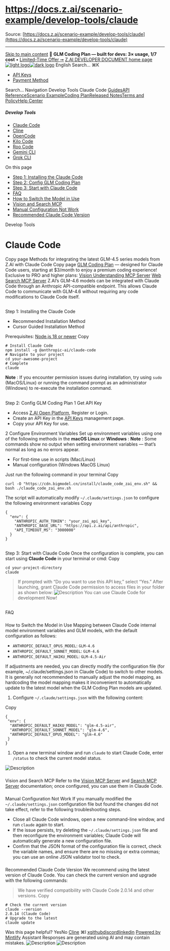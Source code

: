 # https://docs.z.ai/scenario-example/develop-tools/claude

Source: [https://docs.z.ai/scenario-example/develop-tools/claude](https://docs.z.ai/scenario-example/develop-tools/claude)

---

[Skip to main content](https://docs.z.ai/scenario-example/develop-tools/claude#content-area)
🚀 **GLM Coding Plan — built for devs: 3× usage, 1/7 cost** • [Limited-Time Offer ➞](https://z.ai/subscribe?utm_campaign=Platform_Ops&_channel_track_key=DaprgHIc)
[Z.AI DEVELOPER DOCUMENT home page![light logo](https://mintcdn.com/zhipu-32152247/B_E8wI-eiNa1QlPV/logo/dark.svg?fit=max&auto=format&n=B_E8wI-eiNa1QlPV&q=85&s=75deefa9dea5bdbc84d4da68885c267f)![dark logo](https://mintcdn.com/zhipu-32152247/B_E8wI-eiNa1QlPV/logo/light.svg?fit=max&auto=format&n=B_E8wI-eiNa1QlPV&q=85&s=c1ecf1af358fa8eeab8c06052337f8f6)](https://z.ai/model-api)
English
Search...
⌘K
  * [API Keys](https://z.ai/manage-apikey/apikey-list)
  * [Payment Method](https://z.ai/manage-apikey/billing)


Search...
Navigation
Develop Tools
Claude Code
[Guides](https://docs.z.ai/guides/overview/quick-start)[API Reference](https://docs.z.ai/api-reference/introduction)[Scenario Example](https://docs.z.ai/scenario-example/develop-tools/claude)[Coding Plan](https://docs.z.ai/devpack/overview)[Released Notes](https://docs.z.ai/release-notes/new-released)[Terms and Policy](https://docs.z.ai/legal-agreement/privacy-policy)[Help Center](https://docs.z.ai/help/faq)
##### Develop Tools
  * [Claude Code](https://docs.z.ai/scenario-example/develop-tools/claude)
  * [Cline](https://docs.z.ai/scenario-example/develop-tools/cline)
  * [OpenCode](https://docs.z.ai/scenario-example/develop-tools/opencode)
  * [Kilo Code](https://docs.z.ai/scenario-example/develop-tools/kilo)
  * [Roo Code](https://docs.z.ai/scenario-example/develop-tools/roo)
  * [Gemini CLI](https://docs.z.ai/scenario-example/develop-tools/gemini)
  * [Grok CLI](https://docs.z.ai/scenario-example/develop-tools/gork)


On this page
  * [Step 1: Installing the Claude Code](https://docs.z.ai/scenario-example/develop-tools/claude#step-1%3A-installing-the-claude-code)
  * [Step 2: Config GLM Coding Plan](https://docs.z.ai/scenario-example/develop-tools/claude#step-2%3A-config-glm-coding-plan)
  * [Step 3: Start with Claude Code](https://docs.z.ai/scenario-example/develop-tools/claude#step-3%3A-start-with-claude-code)
  * [FAQ](https://docs.z.ai/scenario-example/develop-tools/claude#faq)
  * [How to Switch the Model in Use](https://docs.z.ai/scenario-example/develop-tools/claude#how-to-switch-the-model-in-use)
  * [Vision and Search MCP](https://docs.z.ai/scenario-example/develop-tools/claude#vision-and-search-mcp)
  * [Manual Configuration Not Work](https://docs.z.ai/scenario-example/develop-tools/claude#manual-configuration-not-work)
  * [Recommended Claude Code Version](https://docs.z.ai/scenario-example/develop-tools/claude#recommended-claude-code-version)


Develop Tools
# Claude Code
Copy page
Methods for integrating the latest GLM-4.5 series models from Z.AI with Claude Code
Copy page
[GLM Coding Plan](https://z.ai/subscribe?utm_source=zai&utm_medium=link&utm_term=glm-coding-plan&utm_campaign=Platform_Ops&_channel_track_key=38C6fsgR) — designed for Claude Code users, starting at $3/month to enjoy a premium coding experience! Exclusive to PRO and higher plans: [Vision Understanding MCP Server](https://docs.z.ai/devpack/mcp/vision-mcp-server) [Web Search MCP Server](https://docs.z.ai/scenario-example/develop-tools/\(/devpack/mcp/search-mcp-server\))
Z.AI’s GLM-4.6 models can be integrated with Claude Code through an Anthropic API-compatible endpoint. This allows Claude Code to communicate with GLM-4.6 without requiring any code modifications to Claude Code itself.
## 
[​](https://docs.z.ai/scenario-example/develop-tools/claude#step-1%3A-installing-the-claude-code)
Step 1: Installing the Claude Code
  * Recommended Installation Method
  * Cursor Guided Installation Method


Prerequisites: [Node.js 18 or newer](https://nodejs.org/en/download/)
Copy
```
# Install Claude Code
npm install -g @anthropic-ai/claude-code
# Navigate to your project
cd your-awesome-project
# Complete
claude

```

**Note** : If you encounter permission issues during installation, try using `sudo` (MacOS/Linux) or running the command prompt as an administrator (Windows) to re-execute the installation command.
## 
[​](https://docs.z.ai/scenario-example/develop-tools/claude#step-2%3A-config-glm-coding-plan)
Step 2: Config GLM Coding Plan
1
Get API Key
  * Access [Z.AI Open Platform](https://z.ai/model-api), Register or Login.
  * Create an API Key in the [API Keys](https://z.ai/manage-apikey/apikey-list) management page.
  * Copy your API Key for use.


2
Configure Environment Variables
Set up environment variables using one of the following methods in the **macOS Linux** or **Windows** :
**Note** : Some commands show no output when setting environment variables — that’s normal as long as no errors appear.
  * For first-time use in scripts (Mac/Linux)
  * Manual configuration (Windows MacOS Linux)


Just run the following command in your terminal
Copy
```
curl -O "https://cdn.bigmodel.cn/install/claude_code_zai_env.sh" && bash ./claude_code_zai_env.sh

```

The script will automatically modify `~/.claude/settings.json` to configure the following environment variables
Copy
```
{
  "env": {
    "ANTHROPIC_AUTH_TOKEN": "your_zai_api_key",
    "ANTHROPIC_BASE_URL": "https://api.z.ai/api/anthropic",
    "API_TIMEOUT_MS": "3000000"
  }
}

```

## 
[​](https://docs.z.ai/scenario-example/develop-tools/claude#step-3%3A-start-with-claude-code)
Step 3: Start with Claude Code
Once the configuration is complete, you can start using **Claude Code** in your terminal or cmd:
Copy
```
cd your-project-directory
claude

```

> If prompted with “Do you want to use this API key,” select “Yes.”
After launching, grant Claude Code permission to access files in your folder as shown below: ![Description](https://cdn.bigmodel.cn/markdown/1753631613096claude-2.png?attname=claude-2.png) You can use Claude Code for development Now!
## 
[​](https://docs.z.ai/scenario-example/develop-tools/claude#faq)
FAQ
### 
[​](https://docs.z.ai/scenario-example/develop-tools/claude#how-to-switch-the-model-in-use)
How to Switch the Model in Use
Mapping between Claude Code internal model environment variables and GLM models, with the default configuration as follows:
  * `ANTHROPIC_DEFAULT_OPUS_MODEL`: `GLM-4.6`
  * `ANTHROPIC_DEFAULT_SONNET_MODEL`: `GLM-4.6`
  * `ANTHROPIC_DEFAULT_HAIKU_MODEL`: `GLM-4.5-Air`


If adjustments are needed, you can directly modify the configuration file (for example, ~/.claude/settings.json in Claude Code) to switch to other models.
It is generally not recommended to manually adjust the model mapping, as hardcoding the model mapping makes it inconvenient to automatically update to the latest model when the GLM Coding Plan models are updated.
  1. Configure `~/.claude/settings.json` with the following content:


Copy
```
{
 "env": {
  "ANTHROPIC_DEFAULT_HAIKU_MODEL": "glm-4.5-air",
  "ANTHROPIC_DEFAULT_SONNET_MODEL": "glm-4.6",
  "ANTHROPIC_DEFAULT_OPUS_MODEL": "glm-4.6"
 }
}

```

  1. Open a new terminal window and run `claude` to start Claude Code, enter `/status` to check the current model status.

![Description](https://cdn.bigmodel.cn/markdown/1759420390607image.png?attname=image.png)
### 
[​](https://docs.z.ai/scenario-example/develop-tools/claude#vision-and-search-mcp)
Vision and Search MCP
Refer to the [Vision MCP Server](https://docs.z.ai/scenario-example/mcp/vision-mcp-server) and [Search MCP Server](https://docs.z.ai/scenario-example/mcp/search-mcp-server) documentation; once configured, you can use them in Claude Code.
### 
[​](https://docs.z.ai/scenario-example/develop-tools/claude#manual-configuration-not-work)
Manual Configuration Not Work
If you manually modified the `~/.claude/settings.json` configuration file but found the changes did not take effect, refer to the following troubleshooting steps.
  * Close all Claude Code windows, open a new command-line window, and run `claude` again to start.
  * If the issue persists, try deleting the `~/.claude/settings.json` file and then reconfigure the environment variables; Claude Code will automatically generate a new configuration file.
  * Confirm that the JSON format of the configuration file is correct, check the variable names, and ensure there are no missing or extra commas; you can use an online JSON validator tool to check.


### 
[​](https://docs.z.ai/scenario-example/develop-tools/claude#recommended-claude-code-version)
Recommended Claude Code Version
We recommend using the latest version of Claude Code. You can check the current version and upgrade with the following commands:
> We have verified compatibility with Claude Code 2.0.14 and other versions.
Copy
```
# Check the current version
claude --version
2.0.14 (Claude Code)
# Upgrade to the latest
claude update

```

Was this page helpful?
YesNo
[Cline](https://docs.z.ai/scenario-example/develop-tools/cline)
⌘I
[x](https://x.com/Zai_org)[github](https://github.com/zai-org)[discord](https://discord.gg/QR7SARHRxK)[linkedin](https://www.linkedin.com/company/zdotai/)
[Powered by Mintlify](https://mintlify.com?utm_campaign=poweredBy&utm_medium=referral&utm_source=zhipu-32152247)
Assistant
Responses are generated using AI and may contain mistakes.
![Description](https://cdn.bigmodel.cn/markdown/1753631613096claude-2.png?attname=claude-2.png)
![Description](https://cdn.bigmodel.cn/markdown/1759420390607image.png?attname=image.png)

